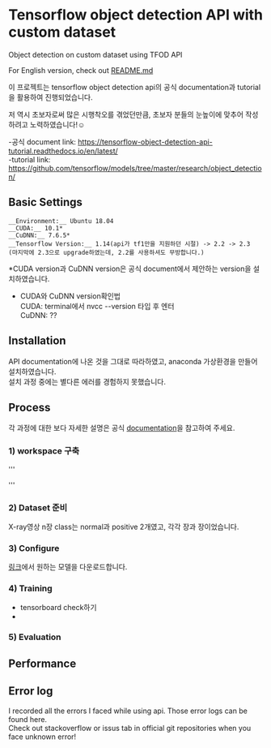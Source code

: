 # Tensorflow object detection API with custom dataset
Object detection on custom dataset using TFOD API

For English version, check out [README.md](/README.md)

이 프로젝트는 tensorflow object detection api의 공식 documentation과 tutorial을 활용하여 진행되었습니다. 

저 역시 초보자로써 많은 시행착오를 겪었던만큼, 초보자 분들의 눈높이에 맞추어 작성하려고 노력하였습니다!:relaxed:

-공식 document link: https://tensorflow-object-detection-api-tutorial.readthedocs.io/en/latest/ \
-tutorial link: https://github.com/tensorflow/models/tree/master/research/object_detection/

## Basic Settings
```
__Environment:__ Ubuntu 18.04
__CUDA:__ 10.1*
__CuDNN:__ 7.6.5* 
__Tensorflow Version:__ 1.14(api가 tf1만을 지원하던 시절) -> 2.2 -> 2.3
(마지막에 2.3으로 upgrade하였는데, 2.2를 사용하셔도 무방합니다.)
```
*CUDA version과 CuDNN version은 공식 document에서 제안하는 version을 설치하였습니다.

* CUDA와 CuDNN version확인법 \
CUDA: terminal에서 nvcc --version 타입 후 엔터 \
CuDNN: ??

## Installation
API documentation에 나온 것을 그대로 따라하였고, anaconda 가상환경을 만들어 설치하였습니다. \
설치 과정 중에는 별다른 에러를 경험하지 못했습니다.

## Process
각 과정에 대한 보다 자세한 설명은 공식 [documentation](https://tensorflow-object-detection-api-tutorial.readthedocs.io/en/latest/training.html)을 참고하여 주세요.

### 1) workspace 구축
'''

'''

### 2) Dataset 준비
X-ray영상 n장
class는 normal과 positive 2개였고, 각각 장과 장이었습니다.

### 3) Configure
[링크](https://github.com/tensorflow/models/blob/master/research/object_detection/g3doc/tf2_detection_zoo.md)에서 원하는 모델을 다운로드합니다.

### 4) Training
- tensorboard check하기
- 
### 5) Evaluation


## Performance

## Error log
I recorded all the errors I faced while using api. Those error logs can be found here. \
Check out stackoverflow or issus tab in official git repositories when you face unknown error!
